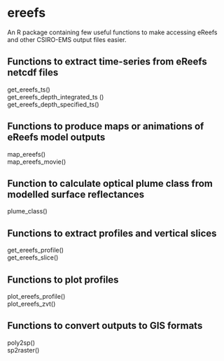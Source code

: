 # ereefs
An R package containing few useful functions to make accessing eReefs and other CSIRO-EMS output files easier. <p>
    <H2>Functions to extract time-series from eReefs netcdf files</H2>
      get_ereefs_ts()<BR>
      get_ereefs_depth_integrated_ts ()<BR>
      get_ereefs_depth_specified_ts()<BR>
   <H2>Functions to produce maps or animations of eReefs model outputs</H2>
      map_ereefs()<BR>
      map_ereefs_movie()<BR>
    <H2>Function to calculate optical plume class from modelled surface reflectances</H2>
      plume_class()<BR>
    <H2>Functions to extract profiles and vertical slices</H2>
      get_ereefs_profile()<BR>
      get_ereefs_slice()<BR>
    <H2>Functions to plot profiles</H2>
      plot_ereefs_profile()<BR>
      plot_ereefs_zvt()<BR>
    <H2>Functions to convert outputs to GIS formats</H2>
      poly2sp()<BR>
      sp2raster()
